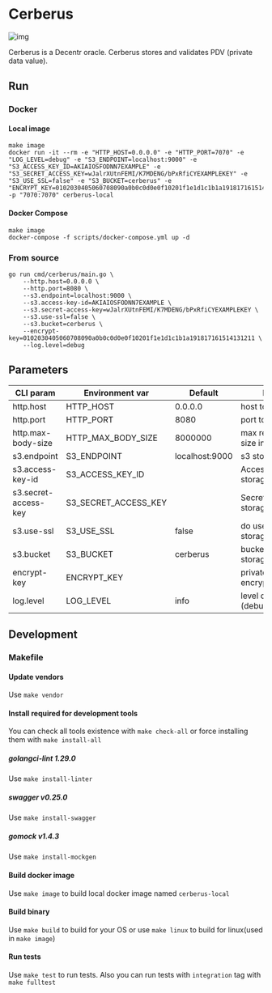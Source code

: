 # Cerberus
![img](https://img.shields.io/docker/cloud/build/decentr/cerberus.svg)

Cerberus is a Decentr oracle. Cerberus stores and validates PDV (private data value).

## Run
### Docker
#### Local image
```
make image
docker run -it --rm -e "HTTP_HOST=0.0.0.0" -e "HTTP_PORT=7070" -e "LOG_LEVEL=debug" -e "S3_ENDPOINT=localhost:9000" -e "S3_ACCESS_KEY_ID=AKIAIOSFODNN7EXAMPLE" -e "S3_SECRET_ACCESS_KEY=wJalrXUtnFEMI/K7MDENG/bPxRfiCYEXAMPLEKEY" -e "S3_USE_SSL=false" -e "S3_BUCKET=cerberus" -e "ENCRYPT_KEY=0102030405060708090a0b0c0d0e0f10201f1e1d1c1b1a191817161514131211" -p "7070:7070" cerberus-local
```
#### Docker Compose
```
make image
docker-compose -f scripts/docker-compose.yml up -d
```
### From source
```
go run cmd/cerberus/main.go \
    --http.host=0.0.0.0 \
    --http.port=8080 \
    --s3.endpoint=localhost:9000 \
    --s3.access-key-id=AKIAIOSFODNN7EXAMPLE \
    --s3.secret-access-key=wJalrXUtnFEMI/K7MDENG/bPxRfiCYEXAMPLEKEY \
    --s3.use-ssl=false \
    --s3.bucket=cerberus \
    --encrypt-key=0102030405060708090a0b0c0d0e0f10201f1e1d1c1b1a191817161514131211 \
    --log.level=debug
```

## Parameters
| CLI param         | Environment var          | Default | Description
|---------------|------------------|---------------|---------------------------------
| http.host         | HTTP_HOST         | 0.0.0.0  | host to bind server
| http.port    | HTTP_PORT    | 8080  | port to listen
| http.max-body-size    | HTTP_MAX_BODY_SIZE    | 8000000  | max requests' body size in bytes
| s3.endpoint    | S3_ENDPOINT    | localhost:9000  | s3 storage endpoint
| s3.access-key-id    | S3_ACCESS_KEY_ID    |  | Access KeyID for S3 storage
| s3.secret-access-key    | S3_SECRET_ACCESS_KEY    |   | Secret Key for S3 storage
| s3.use-ssl    | S3_USE_SSL    | false  | do use ssl for S3 storage connection?
| s3.bucket    | S3_BUCKET    | cerberus  | bucket name for S3 storage
| encrypt-key    | ENCRYPT_KEY    |   | private key for data encryption in hex
| log.level   | LOG_LEVEL   | info  | level of logger (debug,info,warn,error)


## Development
### Makefile
#### Update vendors
Use `make vendor`
#### Install required for development tools
You can check all tools existence with `make check-all` or force installing them with `make install-all` 
##### golangci-lint 1.29.0
Use `make install-linter`
##### swagger v0.25.0
Use `make install-swagger`
##### gomock v1.4.3
Use `make install-mockgen`
#### Build docker image
Use `make image` to build local docker image named `cerberus-local`
#### Build binary
Use `make build` to build for your OS or use `make linux` to build for linux(used in `make image`) 
#### Run tests
Use `make test` to run tests. Also you can run tests with `integration` tag with `make fulltest`
